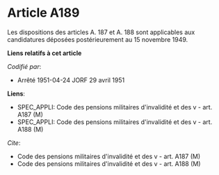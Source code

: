 # Article A189

Les dispositions des articles A. 187 et A. 188 sont applicables aux candidatures déposées postérieurement au 15 novembre
1949.

**Liens relatifs à cet article**

_Codifié par_:

  - Arrêté 1951-04-24 JORF 29 avril 1951

**Liens**:

  - SPEC_APPLI: Code des pensions militaires d'invalidité et des v - art. A187 (M)
  - SPEC_APPLI: Code des pensions militaires d'invalidité et des v - art. A188 (M)

_Cite_:

  - Code des pensions militaires d'invalidité et des v - art. A187 (M)
  - Code des pensions militaires d'invalidité et des v - art. A188 (M)
